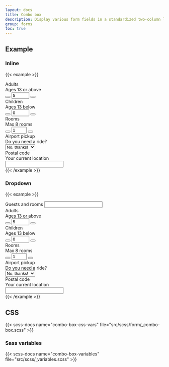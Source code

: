 ```yaml
---
layout: docs
title: Combo box
description: Display various form fields in a standardized two-column layout.
group: forms
toc: true
---
```


## Example

### Inline

{{< example >}}
<div class="combo-box">
  <div class="combo-box-row">
    <div class="combo-box-label">
      <label for="inline-adults" class="form-label">Adults</label>
      <div class="form-text">Ages 13 or above</div>
    </div>
    <div class="combo-box-input">
      <div class="input-group" data-of-quantity-picker>
        <button type="button" class="btn btn-icon btn-primary" data-of-quantity-picker-minus><i class="ofi-dash"></i></button>
        <input type="number" id="inline-adults" class="form-control text-center" value="5" min="1" max="10" readonly>
        <button type="button" class="btn btn-icon btn-primary" data-of-quantity-picker-plus><i class="ofi-plus"></i></button>
      </div>
    </div>
  </div>
  <div class="combo-box-divider"></div>
  <div class="combo-box-row">
    <div class="combo-box-label">
      <label for="inline-children" class="form-label">Children</label>
      <div class="form-text">Ages 13 below</div>
    </div>
    <div class="combo-box-input">
      <div class="input-group w-auto" data-of-quantity-picker>
        <button type="button" class="btn btn-icon btn-primary" data-of-quantity-picker-minus><i class="ofi-dash"></i></button>
        <input type="number" id="inline-children" class="form-control text-center" value="0" min="0" max="10" readonly>
        <button type="button" class="btn btn-icon btn-primary" data-of-quantity-picker-plus><i class="ofi-plus"></i></button>
      </div>
    </div>
  </div>
  <div class="combo-box-divider"></div>
  <div class="combo-box-row">
    <div class="combo-box-label">
      <label for="inline-rooms" class="form-label">Rooms</label>
      <div class="form-text">Max 8 rooms</div>
    </div>
    <div class="combo-box-input">
      <div class="input-group w-auto" data-of-quantity-picker>
        <button type="button" class="btn btn-icon btn-primary" data-of-quantity-picker-minus><i class="ofi-dash"></i></button>
        <input type="number" id="inline-rooms" class="form-control text-center" value="1" min="1" max="8" readonly>
        <button type="button" class="btn btn-icon btn-primary" data-of-quantity-picker-plus><i class="ofi-plus"></i></button>
      </div>
    </div>
  </div>
  <div class="combo-box-divider"></div>
  <div class="combo-box-row">
    <div class="combo-box-label">
      <label for="inline-pickup" class="form-label">Airport pickup</label>
      <div class="form-text">Do you need a ride?</div>
    </div>
    <div class="combo-box-input">
      <select id="inline-pickup" class="form-select">
        <option value="no">No, thanks!</option>
        <option value="yes">Yes, please!</option>
      </select>
    </div>
  </div>
  <div class="combo-box-divider"></div>
  <div class="combo-box-row">
    <div class="combo-box-label">
      <label for="inline-postal" class="form-label">Postal code</label>
      <div class="form-text">Your current location</div>
    </div>
    <div class="combo-box-input">
      <input type="text" id="inline-postal" class="form-control">
    </div>
  </div>
</div>
{{< /example >}}

### Dropdown

{{< example >}}
<div class="dropdown">
  <label for="guests" class="form-label">Guests and rooms</label>
  <input type="text" id="guests" class="form-control" data-bs-auto-close="outside" data-bs-toggle="dropdown">

  <div class="dropdown-menu">
    <div class="combo-box">
      <div class="combo-box-row">
        <div class="combo-box-label">
          <label for="inline-adults" class="form-label">Adults</label>
          <div class="form-text">Ages 13 or above</div>
        </div>
        <div class="combo-box-input">
          <div class="input-group" data-of-quantity-picker>
            <button type="button" class="btn btn-icon btn-primary" data-of-quantity-picker-minus><i class="ofi-dash"></i></button>
            <input type="number" id="inline-adults" class="form-control text-center" value="5" min="1" max="10" readonly>
            <button type="button" class="btn btn-icon btn-primary" data-of-quantity-picker-plus><i class="ofi-plus"></i></button>
          </div>
        </div>
      </div>
      <div class="combo-box-divider"></div>
      <div class="combo-box-row">
        <div class="combo-box-label">
          <label for="inline-children" class="form-label">Children</label>
          <div class="form-text">Ages 13 below</div>
        </div>
        <div class="combo-box-input">
          <div class="input-group w-auto" data-of-quantity-picker>
            <button type="button" class="btn btn-icon btn-primary" data-of-quantity-picker-minus><i class="ofi-dash"></i></button>
            <input type="number" id="inline-children" class="form-control text-center" value="0" min="0" max="10" readonly>
            <button type="button" class="btn btn-icon btn-primary" data-of-quantity-picker-plus><i class="ofi-plus"></i></button>
          </div>
        </div>
      </div>
      <div class="combo-box-divider"></div>
      <div class="combo-box-row">
        <div class="combo-box-label">
          <label for="inline-rooms" class="form-label">Rooms</label>
          <div class="form-text">Max 8 rooms</div>
        </div>
        <div class="combo-box-input">
          <div class="input-group w-auto" data-of-quantity-picker>
            <button type="button" class="btn btn-icon btn-primary" data-of-quantity-picker-minus><i class="ofi-dash"></i></button>
            <input type="number" id="inline-rooms" class="form-control text-center" value="1" min="1" max="8" readonly>
            <button type="button" class="btn btn-icon btn-primary" data-of-quantity-picker-plus><i class="ofi-plus"></i></button>
          </div>
        </div>
      </div>
      <div class="combo-box-divider"></div>
      <div class="combo-box-row">
        <div class="combo-box-label">
          <label for="inline-pickup" class="form-label">Airport pickup</label>
          <div class="form-text">Do you need a ride?</div>
        </div>
        <div class="combo-box-input">
          <select id="inline-pickup" class="form-select">
            <option value="no">No, thanks!</option>
            <option value="yes">Yes, please!</option>
          </select>
        </div>
      </div>
      <div class="combo-box-divider"></div>
      <div class="combo-box-row">
        <div class="combo-box-label">
          <label for="inline-postal" class="form-label">Postal code</label>
          <div class="form-text">Your current location</div>
        </div>
        <div class="combo-box-input">
          <input type="text" id="inline-postal" class="form-control">
        </div>
      </div>
    </div>
  </div>
</div>
{{< /example >}}

## CSS

{{< scss-docs name="combo-box-css-vars" file="src/scss/form/_combo-box.scss" >}}

### Sass variables

{{< scss-docs name="combo-box-variables" file="src/scss/_variables.scss" >}}
